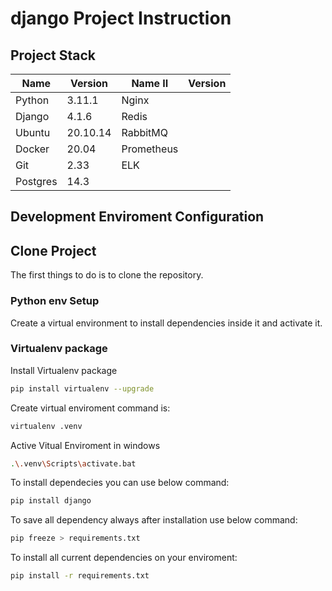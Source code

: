 # django Project Instruction

## Project Stack

| Name     | Version  | Name II    | Version |
|----------|----------|------------|---------|
| Python   | 3.11.1   | Nginx      |         |
| Django   | 4.1.6    | Redis      |         |
| Ubuntu   | 20.10.14 | RabbitMQ   |         |
| Docker   | 20.04    | Prometheus |         |
| Git      | 2.33     | ELK        |         |
| Postgres | 14.3     |            |         |

## Development Enviroment Configuration

## Clone Project

The first things to do is to clone the repository.

### Python env Setup

Create a virtual environment to install dependencies inside it and activate it.

### Virtualenv package

Install Virtualenv package

```sh
pip install virtualenv --upgrade
```

Create virtual enviroment command is:
```sh
virtualenv .venv
```

Active Vitual Enviroment in windows

```sh
.\.venv\Scripts\activate.bat
```

To install dependecies you can use below command:
```sh
pip install django
```

To save all dependency always after installation use below command:

```sh
pip freeze > requirements.txt
```

To install all current dependencies on your enviroment:

```sh
pip install -r requirements.txt
```



